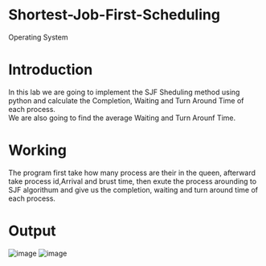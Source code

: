 # Shortest-Job-First-Scheduling
Operating System
# Introduction
In this lab we are going to implement the SJF Sheduling method using python and calculate the Completion, Waiting and Turn Around Time of each process.                  
We are also going to find the average Waiting and Turn Arounf Time.
# Working 
The program first take how many process are their in the queen, afterward take process id,Arrival and brust time, then exute the process arounding to SJF algorithum and give us the completion, waiting and turn around time of each process.
# Output
![image](https://user-images.githubusercontent.com/77490589/206891539-26ef529d-bcdc-44eb-843b-ac6a39a214da.png)
![image](https://user-images.githubusercontent.com/77490589/206891543-4cb294ae-edd6-4079-ab9c-921ea41148c5.png)

